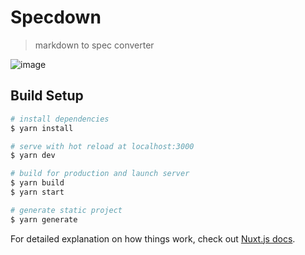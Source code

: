 # Specdown

> markdown to spec converter

![image](https://user-images.githubusercontent.com/754962/82063395-621eb900-9706-11ea-847f-07f5ee7f45f6.png)

## Build Setup

``` bash
# install dependencies
$ yarn install

# serve with hot reload at localhost:3000
$ yarn dev

# build for production and launch server
$ yarn build
$ yarn start

# generate static project
$ yarn generate
```

For detailed explanation on how things work, check out [Nuxt.js docs](https://nuxtjs.org).
